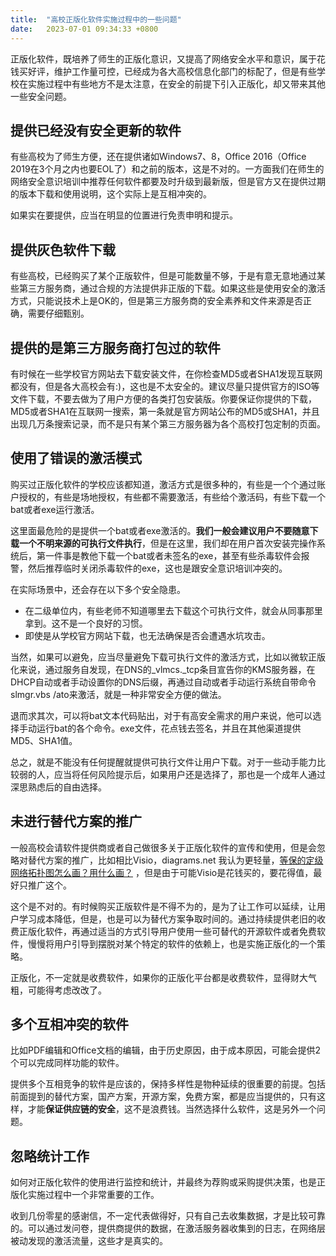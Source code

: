 ```yaml
---
title:  "高校正版化软件实施过程中的一些问题"
date:   2023-07-01 09:34:33 +0800
---
```


正版化软件，既培养了师生的正版化意识，又提高了网络安全水平和意识，属于花钱买好评，维护工作量可控，已经成为各大高校信息化部门的标配了，但是有些学校在实施过程中有些地方不是太注意，在安全的前提下引入正版化，却又带来其他一些安全问题。

## 提供已经没有安全更新的软件

有些高校为了师生方便，还在提供诸如Windows7、8，Office 2016（Office 2019在3个月之内也要EOL了）和之前的版本，这是不对的。一方面我们在师生的网络安全意识培训中推荐任何软件都要及时升级到最新版，但是官方又在提供过期的版本下载和使用说明，这个实际上是互相冲突的。

如果实在要提供，应当在明显的位置进行免责申明和提示。

## 提供灰色软件下载

有些高校，已经购买了某个正版软件，但是可能数量不够，于是有意无意地通过某些第三方服务商，通过合规的方法提供非正版的下载。如果这些是使用安全的激活方式，只能说技术上是OK的，但是第三方服务商的安全素养和文件来源是否正确，需要仔细甄别。

## 提供的是第三方服务商打包过的软件

有时候在一些学校官方网站去下载安装文件，在你检查MD5或者SHA1发现互联网都没有，但是各大高校会有:)，这也是不太安全的。建议尽量只提供官方的ISO等文件下载，不要去做为了用户方便的各类打包安装版。你要保证你提供的下载，MD5或者SHA1在互联网一搜索，第一条就是官方网站公布的MD5或SHA1，并且出现几万条搜索记录，而不是只有某个第三方服务器为各个高校打包定制的页面。

## 使用了错误的激活模式

购买过正版化软件的学校应该都知道，激活方式是很多种的，有些是一个个通过账户授权的，有些是场地授权，有些都不需要激活，有些给个激活码，有些下载一个bat或者exe运行激活。

这里面最危险的是提供一个bat或者exe激活的。**我们一般会建议用户不要随意下载一个不明来源的可执行文件执行**，但是在这里，我们却在用户首次安装完操作系统后，第一件事是教他下载一个bat或者未签名的exe，甚至有些杀毒软件会报警，然后推荐临时关闭杀毒软件的exe，这也是跟安全意识培训冲突的。

在实际场景中，还会存在以下多个安全隐患。

- 在二级单位内，有些老师不知道哪里去下载这个可执行文件，就会从同事那里拿到。这不是一个良好的习惯。
- 即使是从学校官方网站下载，也无法确保是否会遭遇水坑攻击。

当然，如果可以避免，应当尽量避免下载可执行文件的激活方式，比如以微软正版化来说，通过服务自发现，在DNS的_vlmcs._tcp条目宣告你的KMS服务器，在DHCP自动或者手动设置你的DNS后缀，再通过自动或者手动运行系统自带命令slmgr.vbs /ato来激活，就是一种非常安全方便的做法。

退而求其次，可以将bat文本代码贴出，对于有高安全需求的用户来说，他可以选择手动运行bat的各个命令。exe文件，花点钱去签名，并且在其他渠道提供MD5、SHA1值。

总之，就是不能没有任何提醒就提供可执行文件让用户下载。对于一些动手能力比较弱的人，应当将任何风险提示后，如果用户还是选择了，那也是一个成年人通过深思熟虑后的自由选择。

## 未进行替代方案的推广

一般高校会请软件提供商或者自己做很多关于正版化软件的宣传和使用，但是会忽略对替代方案的推广，比如相比Visio，diagrams.net 我认为更轻量，[等保的定级网络拓扑图怎么画？用什么画？](/2021/09/27/netwok-topology-diagram.html) ，但是由于可能Visio是花钱买的，要花得值，最好只推广这个。

这个是不对的。有时候购买正版软件是不得不为的，是为了让工作可以延续，让用户学习成本降低，但是，也是可以为替代方案争取时间的。通过持续提供老旧的收费正版化软件，再通过适当的方式引导用户使用一些可替代的开源软件或者免费软件，慢慢将用户引导到摆脱对某个特定的软件的依赖上，也是实施正版化的一个策略。

正版化，不一定就是收费软件，如果你的正版化平台都是收费软件，显得财大气粗，可能得考虑改改了。

## 多个互相冲突的软件

比如PDF编辑和Office文档的编辑，由于历史原因，由于成本原因，可能会提供2个可以完成同样功能的软件。

提供多个互相竞争的软件是应该的，保持多样性是物种延续的很重要的前提。包括前面提到的替代方案，国产方案，开源方案，免费方案，都是应当提供的，只有这样，才能**保证供应链的安全**，这不是浪费钱。当然选择什么软件，这是另外一个问题。

## 忽略统计工作

如何对正版化软件的使用进行监控和统计，并最终为荐购或采购提供决策，也是正版化实施过程中一个非常重要的工作。

收到几份零星的感谢信，不一定代表做得好，只有自己去收集数据，才是比较可靠的。可以通过发问卷，提供商提供的数据，在激活服务器收集到的日志，在网络层被动发现的激活流量，这些才是真实的。
